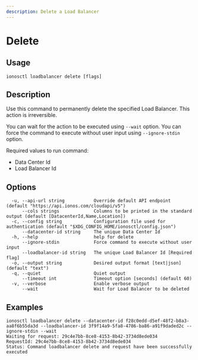 ```yaml
---
description: Delete a Load Balancer
---
```


# Delete

## Usage

```text
ionosctl loadbalancer delete [flags]
```

## Description

Use this command to permanently delete the specified Load Balancer. This action is irreversible.

You can wait for the action to be executed using `--wait` option.
You can force the command to execute without user input using `--ignore-stdin` option.

Required values to run command:
- Data Center Id
- Load Balancer Id

## Options

```text
  -u, --api-url string           Override default API endpoint (default "https://api.ionos.com/cloudapi/v5")
      --cols strings             Columns to be printed in the standard output (default [DatacenterId,Name,Location])
  -c, --config string            Configuration file used for authentication (default "$XDG_CONFIG_HOME/ionosctl/config.json")
      --datacenter-id string     The unique Data Center Id
  -h, --help                     help for delete
      --ignore-stdin             Force command to execute without user input
      --loadbalancer-id string   The unique Load Balancer Id [Required flag]
  -o, --output string            Desired output format [text|json] (default "text")
  -q, --quiet                    Quiet output
      --timeout int              Timeout option [seconds] (default 60)
  -v, --verbose                  Enable verbose output
      --wait                     Wait for Load Balancer to be deleted
```

## Examples

```text
ionosctl loadbalancer delete --datacenter-id f28c0edd-d5ef-48f2-b8a3-aa8f6b55da3d --loadbalancer-id 3f9f14a9-5fa8-4786-ba86-a91f9daded2c --ignore-stdin --wait 
Waiting for request: 29c4e7bb-8ce8-4153-8b42-3734d8ede034
RequestId: 29c4e7bb-8ce8-4153-8b42-3734d8ede034
Status: Command loadbalancer delete and request have been successfully executed
```

